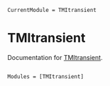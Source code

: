 ```@meta
CurrentModule = TMItransient
```

# TMItransient

Documentation for [TMItransient](https://github.com/ggebbie/TMItransient.jl).

```@index
```

```@autodocs
Modules = [TMItransient]
```
